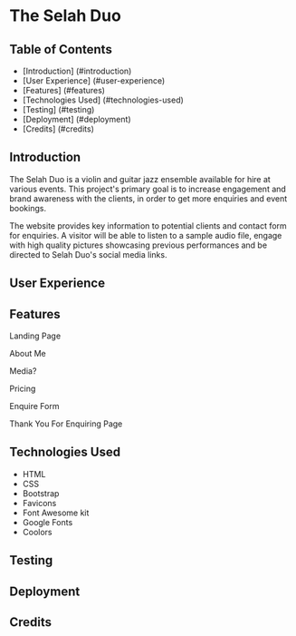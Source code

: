 # The Selah Duo 

## Table of Contents
- [Introduction] (#introduction)
- [User Experience] (#user-experience)
- [Features] (#features)
- [Technologies Used] (#technologies-used)
- [Testing] (#testing)
- [Deployment] (#deployment)
- [Credits] (#credits)

## Introduction

The Selah Duo is a violin and guitar jazz ensemble available for hire at various events. This project's primary goal is to increase engagement and brand awareness with the clients, in order to get more enquiries and event bookings. 

The website provides key information to potential clients and contact form for enquiries. A visitor will be able to listen to a sample audio file, engage with high quality pictures showcasing previous performances and be directed to Selah Duo's social media links. 

## User Experience



## Features

Landing Page 

About Me 

Media? 

Pricing

Enquire Form 

Thank You For Enquiring Page 

## Technologies Used

- HTML
- CSS
- Bootstrap 
- Favicons 
- Font Awesome kit 
- Google Fonts
- Coolors 

## Testing

## Deployment

## Credits